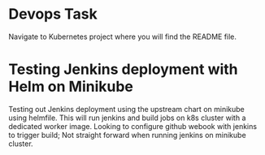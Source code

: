 # Devops Task
Navigate to Kubernetes project where you will find the README file.

# Testing Jenkins deployment with Helm on Minikube
Testing out Jenkins deployment using the upstream chart on minikube using helmfile. This will run jenkins and build jobs on k8s cluster with a dedicated worker image. Looking to configure github webook with jenkins to trigger build; Not straight forward when running jenkins on minikube cluster.
